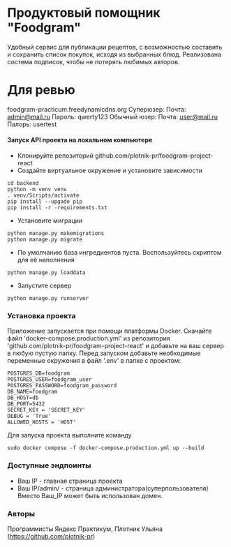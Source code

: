 # Продуктовый помощник "Foodgram"
Удобный сервис для публикации рецептов, с возможностью составить и сохранить список покупок, исходя из выбранных блюд. Реализована состема подписок, чтобы не потерять любимых авторов.

# Для ревью
 
foodgram-practicum.freedynamicdns.org
Суперюзер:
Почта: admin@mail.ru
Пароль: qwerty123
Обычный юзер:
Почта: user@mail.ru
Палорь: usertest


#### Запуск API проекта на локальном компьютере

- Клонируйте репозиторий github.com/plotnik-pr/foodgram-project-react
- Создайте виртуальное окружение и установите зависимости
```
cd backend
python -m venv venv
. venv/Scripts/activate
pip install --upgade pip
pip install -r -requirements.txt
```
- Установите миграции
```
python manage.py makemigrations
python manage.py migrate
```
- По умолчанию база ингредиентов пуста. Воспользуйтесь скриптом для её наполнения
```
python manage.py loaddata
```
- Запустите сервер
```
python manage.py runserver 
```
### Установка проекта

Приложение запускается при помощи платформы Docker.
Скачайте файл 'docker-compose.production.yml' из репозитория 'github.com/plotnik-pr/foodgram-project-react' и добавьте на ваш сервер в любую пустую папку.
Перед запуском добавьте необходимые переменные окружения в файл '.env' в папке с проектом:
```
POSTGRES_DB=foodgram
POSTGRES_USER=foodgram_user
POSTGRES_PASSWORD=foodgram_password
DB_NAME=foodgram
DB_HOST=db
DB_PORT=5432
SECRET_KEY = 'SECRET_KEY'
DEBUG = 'True'
ALLOWED_HOSTS = 'HOST'
```
Для запуска проекта выполните команду 
```
sudo docker compose -f docker-compose.production.yml up --build 
```

### Доступные эндпоинты

- Ваш IP - главная страница проекта
- Ваш IP/admin/ - страница администратора(суперпользователя)
Вместо Ваш_IP может быть использован домен.

### Авторы

Программисты Яндекс Практикум, Плотник Ульяна (https://github.com/plotnik-pr)